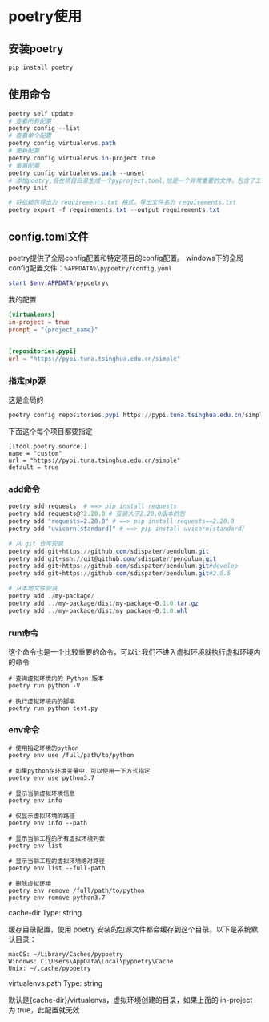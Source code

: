 # poetry使用

## 安装poetry

```powershell
pip install poetry
```

## 使用命令

```powershell
poetry self update
# 查看所有配置
poetry config --list 
# 查看单个配置
poetry config virtualenvs.path 
# 更新配置
poetry config virtualenvs.in-project true 
# 重置配置
poetry config virtualenvs.path --unset 
# 添加poetry,会在项目目录生成一个pyproject.toml,他是一个非常重要的文件，包含了工程的配置和依赖库信息
poetry init 

# 将依赖包导出为 requirements.txt 格式，导出文件名为 requirements.txt 
poetry export -f requirements.txt --output requirements.txt 

```

## config.toml文件

poetry提供了全局config配置和特定项目的config配置。
windows下的全局config配置文件：`%APPDATA%\pypoetry/config.yoml`

```powershell
start $env:APPDATA/pypoetry\
```

我的配置

```toml
[virtualenvs]
in-project = true
prompt = "{project_name}"

 
[repositories.pypi]
url = "https://pypi.tuna.tsinghua.edu.cn/simple"

```

### 指定pip源

这是全局的

```powershell
poetry config repositories.pypi https://pypi.tuna.tsinghua.edu.cn/simple
```

下面这个每个项目都要指定

```
[[tool.poetry.source]]
name = "custom"
url = "https://pypi.tuna.tsinghua.edu.cn/simple"
default = true
```

### add命令

```powershell
poetry add requests  # ==> pip install requests 
poetry add requests@^2.20.0 # 安装大于2.20.0版本的包 
poetry add "requests=2.20.0" # ==> pip install requests==2.20.0 
poetry add "uvicorn[standard]" # ==> pip install uvicorn[standard] 
 
# 从 git 仓库安装 
poetry add git+https://github.com/sdispater/pendulum.git 
poetry add git+ssh://git@github.com/sdispater/pendulum.git 
poetry add git+https://github.com/sdispater/pendulum.git#develop 
poetry add git+https://github.com/sdispater/pendulum.git#2.0.5 
 
# 从本地文件安装 
poetry add ./my-package/ 
poetry add ../my-package/dist/my-package-0.1.0.tar.gz 
poetry add ../my-package/dist/my_package-0.1.0.whl 
```

### run命令

这个命令也是一个比较重要的命令，可以让我们不进入虚拟环境就执行虚拟环境内的命令

```
# 查询虚拟环境内的 Python 版本 
poetry run python -V 
 
# 执行虚拟环境内的脚本 
poetry run python test.py 
```

### env命令

```
# 使用指定环境的python 
poetry env use /full/path/to/python 
 
# 如果python在环境变量中，可以使用一下方式指定 
poetry env use python3.7 
 
# 显示当前虚拟环境信息 
poetry env info 
 
# 仅显示虚拟环境的路径 
poetry env info --path 
 
# 显示当前工程的所有虚拟环境列表 
poetry env list 
 
# 显示当前工程的虚拟环境绝对路径 
poetry env list --full-path 
 
# 删除虚拟环境 
poetry env remove /full/path/to/python 
poetry env remove python3.7 

```

cache-dir
Type: string

缓存目录配置，使用 poetry 安装的包源文件都会缓存到这个目录。以下是系统默认目录：

```
macOS: ~/Library/Caches/pypoetry
Windows: C:\Users\AppData\Local\pypoetry\Cache
Unix: ~/.cache/pypoetry
```

virtualenvs.path
Type: string

默认是{cache-dir}/virtualenvs，虚拟环境创建的目录，如果上面的 in-project 为 true，此配置就无效
